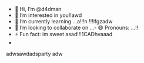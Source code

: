 - 👋 Hi, I’m @d4dman
- 👀 I’m interested in you!!awd
- 🌱 I’m currently learning ...a!!!h !!!lfgzadw
- 💞️ I’m looking to collaborate on ...- 😄 Pronouns: ...!!
- ⚡ Fun fact: im sweet asad!!!1CADhvaaad
- 
adwsawdadsparty  adw
<!--- a11ad
d4dman/d4dman is a ✨ special ✨ repository because its `README.md` (this file) appears on your GitHub profile.adw
You can click the Preview link to take a look at your changes.ss
--->
